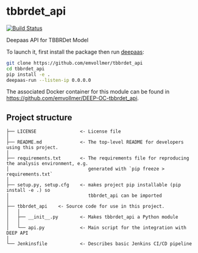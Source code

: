 # tbbrdet_api
[![Build Status](https://jenkins.indigo-datacloud.eu/buildStatus/icon?job=Pipeline-as-code/DEEP-OC-org/UC-emvollmer-tbbrdet_api/test)](https://jenkins.indigo-datacloud.eu/job/Pipeline-as-code/job/DEEP-OC-org/job/UC-emvollmer-tbbrdet_api/job/test)

Deepaas API for TBBRDet Model

To launch it, first install the package then run [deepaas](https://github.com/indigo-dc/DEEPaaS):
```bash
git clone https://github.com/emvollmer/tbbrdet_api
cd tbbrdet_api
pip install -e .
deepaas-run --listen-ip 0.0.0.0
```
The associated Docker container for this module can be found in https://github.com/emvollmer/DEEP-OC-tbbrdet_api.

## Project structure
```
├── LICENSE                <- License file
│
├── README.md              <- The top-level README for developers using this project.
│
├── requirements.txt       <- The requirements file for reproducing the analysis environment, e.g.
│                             generated with `pip freeze > requirements.txt`
│
├── setup.py, setup.cfg    <- makes project pip installable (pip install -e .) so
│                             tbbrdet_api can be imported
│
├── tbbrdet_api    <- Source code for use in this project.
│   │
│   ├── __init__.py        <- Makes tbbrdet_api a Python module
│   │
│   └── api.py             <- Main script for the integration with DEEP API
│
└── Jenkinsfile            <- Describes basic Jenkins CI/CD pipeline
```

